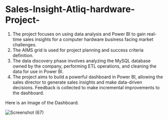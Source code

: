 # Sales-Insight-Atliq-hardware-Project-
1) The project focuses on using data analysis and Power BI to gain real-time sales insights for a computer hardware business facing market challenges.
2) The AIMS grid is used for project planning and success criteria definition.
3) The data discovery phase involves analyzing the MySQL database owned by the company, performing ETL operations, and cleaning the data for use in Power BI.
4) The project aims to build a powerful dashboard in Power BI, allowing the sales director to generate sales insights and make data-driven decisions. Feedback is collected to make incremental improvements to the dashboard.

Here is an Image of the Dashboard.

![Screenshot (67)](https://github.com/Malay-Thumbar/Sales-Insight-Atliq-hardware-Project-/assets/140499156/8901f90e-4d5e-4a0e-9349-958ac58c019e)
